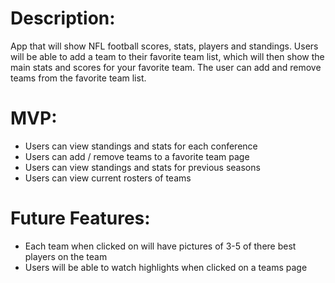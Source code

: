 
 # Description:
 App that will show NFL football scores, stats, players and standings. Users will be able to add a team to their favorite team list, which will then show the main stats and scores for your favorite team. The user can add and remove teams from the favorite team list.
 
 # MVP: 
 - Users can view standings and stats for each conference
 - Users can add / remove teams to a favorite team page
 - Users can view standings and stats for previous seasons
 - Users can view current rosters of teams
 
 
 # Future Features:
- Each team when clicked on will have pictures of 3-5 of there best players on the team
- Users will be able to watch highlights when clicked on a teams page

